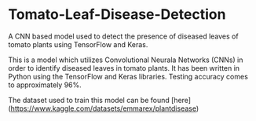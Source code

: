# Tomato-Leaf-Disease-Detection
A CNN based model used to detect the presence of diseased leaves of tomato plants using TensorFlow and Keras. 


This is a model which utilizes Convolutional Neurala Networks (CNNs) in order to identify diseased leaves in tomato plants. 
It has been written in Python using the TensorFlow and Keras libraries. Testing accuracy comes to approximately 96%.

The dataset used to train this model can be found [here] (https://www.kaggle.com/datasets/emmarex/plantdisease)
